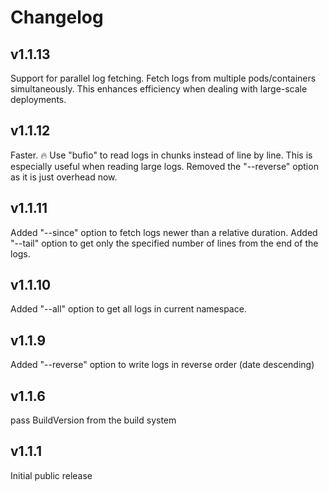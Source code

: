 # Changelog

## v1.1.13

Support for parallel log fetching. Fetch logs from multiple pods/containers simultaneously. This enhances efficiency when dealing with large-scale deployments.

## v1.1.12

Faster. 🔥 Use "bufio" to read logs in chunks instead of line by line. This is especially useful when reading large logs. Removed the "--reverse" option as it is just overhead now.

## v1.1.11

Added "--since" option to fetch logs newer than a relative duration. Added "--tail" option to get only the specified number of lines from the end of the logs.

## v1.1.10

Added "--all" option to get all logs in current namespace.

## v1.1.9

Added "--reverse" option to write logs in reverse order (date descending)

## v1.1.6

pass BuildVersion from the build system

## v1.1.1

Initial public release
